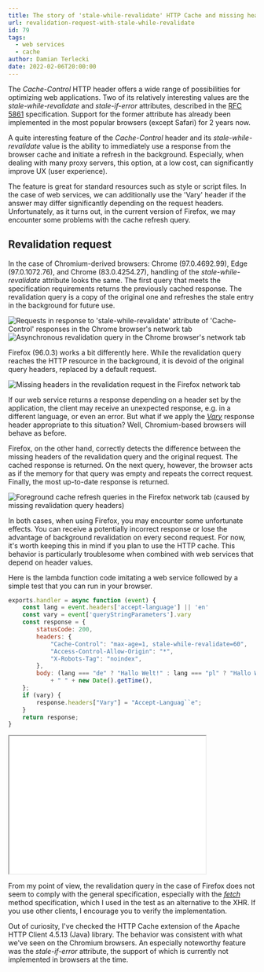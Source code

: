 ```yaml
---
title: The story of 'stale-while-revalidate' HTTP Cache and missing headers
url: revalidation-request-with-stale-while-revalidate
id: 79
tags:
  - web services
  - cache
author: Damian Terlecki
date: 2022-02-06T20:00:00
---
```


The *Cache-Control* HTTP header offers a wide range of possibilities for optimizing web
applications. Two of its relatively interesting values are the *stale-while-revalidate* and *stale-if-error*
attributes, described in the [RFC 5861](https://datatracker.ietf.org/doc/html/rfc5861) specification.
Support for the former attribute has already been implemented in the most popular browsers (except Safari) for 2 years now.

A quite interesting feature of the *Cache-Control* header and its *stale-while-revalidate* value is the ability to immediately
use a response from the browser cache and initiate a refresh in the background. Especially, when dealing with many proxy servers,
this option, at a low cost, can significantly improve UX (user experience).

The feature is great for standard resources such as style or script files. In the case of web services, we can
additionally use the 'Vary' header if the answer may differ significantly depending on the request headers. Unfortunately,
as it turns out, in the current version of Firefox, we may encounter some problems with the cache refresh query.

## Revalidation request

In the case of Chromium-derived browsers: Chrome (97.0.4692.99), Edge (97.0.1072.76), and Chrome (83.0.4254.27), handling
of the *stale-while-revalidate* attribute looks the same. The first query that meets the specification requirements returns the
previously cached response. The revalidation query is a copy of the original one and refreshes the stale entry in the background for future use.

<img src="/img/hq/stale-while-revalidate-chrome-network.png" alt="Requests in response to 'stale-while-revalidate' attribute of 'Cache-Control' responses in the Chrome browser's network tab" title="'stale-while-revalidate' in the 'network' tab (Chrome)">
<img src="/img/hq/stale-while-revalidate-chrome-request.png" alt="Asynchronous revalidation query in the Chrome browser's network tab" title="'stale-while-revalidate' background query (Chrome)">

Firefox (96.0.3) works a bit differently here. While the revalidation query reaches the HTTP resource in the background, it is
devoid of the original query headers, replaced by a default request.

<img src="/img/hq/stale-while-revalidate-firefox-network.png" alt="Missing headers in the revalidation request in the Firefox network tab" title="'stale-while-revalidate' revalidation request (Firefox)">

If our web service returns a response depending on a header set by the application, the client may receive an unexpected
response, e.g. in a different language, or even an error. But what if we apply the [*Vary*](https://datatracker.ietf.org/doc/html/rfc7231#section-7.1.4) response
header appropriate to this situation? Well, Chromium-based browsers will behave as before.

Firefox, on the other hand, correctly detects the difference between the missing headers of the revalidation query and the original
request. The cached response is returned. On the next query, however, the browser acts as if the memory for that query was empty
and repeats the correct request. Finally, the most up-to-date response is returned.

<img src="/img/hq/stale-while-revalidate-firefox-vary.png" alt="Foreground cache refresh queries in the Firefox network tab (caused by missing revalidation query headers)" title="'stale-while-revalidate' skips the cache (Firefox)">

In both cases, when using Firefox, you may encounter some unfortunate effects. You can receive a potentially incorrect response or
lose the advantage of background revalidation on every second request. For now, it's worth keeping this in mind if you plan to use the HTTP
cache. This behavior is particularly troublesome when combined with web services that depend on header values.

Here is the lambda function code imitating a web service followed by a simple test that you can run in your browser. 
```js
exports.handler = async function (event) {
    const lang = event.headers['accept-language'] || 'en'
    const vary = event['queryStringParameters'].vary
    const response = {
        statusCode: 200,
        headers: {
            "Cache-Control": "max-age=1, stale-while-revalidate=60",
            "Access-Control-Allow-Origin": "*",
            "X-Robots-Tag": "noindex",
        },
        body: (lang === "de" ? "Hallo Welt!" : lang === "pl" ? "Hallo Welt!!" : "Hello World!")
            + " " + new Date().getTime(),
    };
    if (vary) {
        response.headers["Vary"] = "Accept-Languag``e";
    }
    return response;
}
```

<iframe height="280px" width="400px" sandbox="allow-scripts" class="white-iframe" src="/resources/revalidation-request-with-stale-while-revalidate.html"></iframe>


From my point of view, the revalidation query in the case of Firefox does not seem to comply with the general
specification, especially with the [*fetch*](https://web.archive.org/web/20220130075352/https://fetch.spec.whatwg.org/#ref-for-concept-request-clone%E2%91%A1)
method specification, which I used in the test as an alternative to the XHR. If you use other clients, I encourage
you to verify the implementation.

Out of curiosity, I've checked the HTTP Cache extension of the Apache HTTP Client 4.5.13 (Java) library. The behavior
was consistent with what we've seen on the Chromium browsers. An especially noteworthy feature was the *stale-if-error*
attribute, the support of which is currently not implemented in browsers at the time.